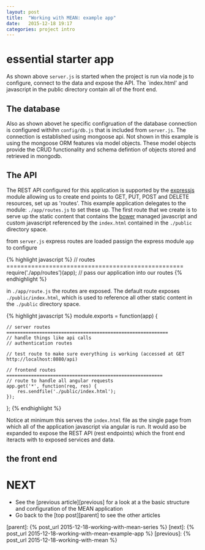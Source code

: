 ```yaml
---
layout: post
title:  "Working with MEAN: example app"
date:   2015-12-18 19:17
categories: project intro
---
```


# essential starter app

As shown above `server.js` is started when the project is run via node js to configure, connect to the data and expose the API. The `index.html' and javascript in the public directory contain all of the front end.

## The database

Also as shown abovet he specific configruation of the database connection is configured withihn `config/db.js` that is included from `server.js`. The connection is established using mongoose api. Not shown in this example is using the mongoose ORM features via model objects. These model objects provide the CRUD functionality and schema defintion of objects stored and retrieved in mongodb.

## The API

The REST API configured for this application is supported by the [expressjs][expressjs] module allowing us to create end points to GET, PUT, POST and DELETE resources, set up as 'routes'. This example application delegates to the module: `./app/routes.js` to set these up. The first route that we create is to serve up the static content that contains the [bower][bower] managed javascript and custom javascript referenced by the `index.html` contained in the `./public` directory space.

from `server.js` express routes are loaded passign the express module `app` to configure

{% highlight javascript %}
// routes ==================================================
require('./app/routes')(app); // pass our application into our routes
{% endhighlight  %}

in `./app/route.js` the routes are exposed. The default route exposes `./public/index.html`, which is used to reference all other static content in the `./public` directory space.

{% highlight javascript %}
module.exports = function(app) {


    // server routes ===========================================================
    // handle things like api calls
    // authentication routes

    // test route to make sure everything is working (accessed at GET http://localhost:8080/api)

    // frontend routes =========================================================
    // route to handle all angular requests
    app.get('*', function(req, res) {
        res.sendfile('./public/index.html');
    });

};
{% endhighlight  %}

Notice at minimum this serves the `index.html` file as the single page from which  all of the application javascript via angular is run. It would aso be expanded to expose the REST API (rest endpoints) which the front end iteracts with to exposed services and data.

## the front end

# NEXT

 * See the [previous article][previous] for a look at a the basic structure and configuration of the MEAN application
 * Go back to the [top post][parent] to see the other articles

[samplecode2]: https://github.com/edlovesjava/ionic-todo2
[orderby]: https://docs.angularjs.org/api/ng/filter/orderBy
[nodejs]: https://nodejs.org/en/
[angularjs]: https://angularjs.org/
[mongodb]: https://www.mongodb.org/
[expressjs]: http://expressjs.com/en/index.html
[mongoosejs]: http://mongoosejs.com/
[npmjs]: https://www.npmjs.com/
[starternodeangular]: https://github.com/scotch-io/starter-node-angular
[meanjs]: http://meanjs.org/
[meanio]: http://mean.io/
[bower]: http://bower.io/
[parent]: {% post_url 2015-12-18-working-with-mean-series %}
[next]: {% post_url 2015-12-18-working-with-mean-example-app %}
[previous]: {% post_url 2015-12-18-working-with-mean %}
